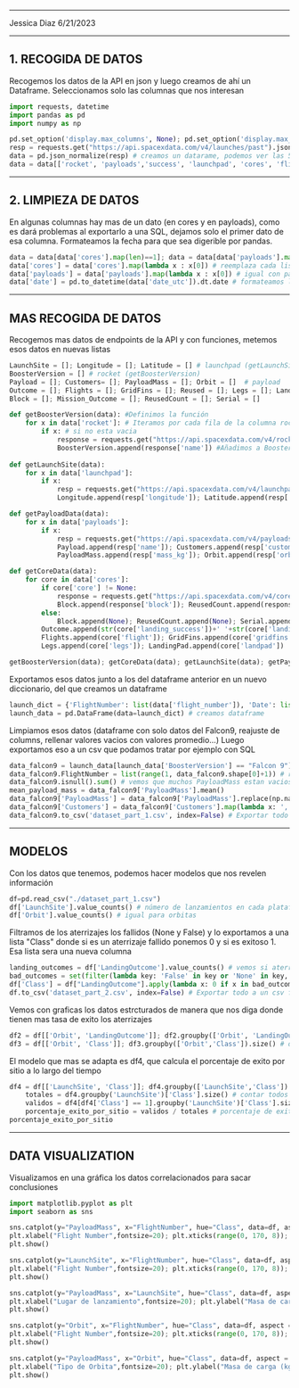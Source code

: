 
---------------
Jessica Diaz
6/21/2023 

---------------

## 1. RECOGIDA DE DATOS

Recogemos los datos de la API en json y luego creamos de ahí un Dataframe. Seleccionamos solo las columnas que nos interesan
```python
import requests, datetime
import pandas as pd
import numpy as np

pd.set_option('display.max_columns', None); pd.set_option('display.max_colwidth', None) # pandas muestre el df completo 
resp = requests.get("https://api.spacexdata.com/v4/launches/past").json() # sacamos el json del get a la API
data = pd.json_normalize(resp) # creamos un datarame, podemos ver las 5 primeras filas (data.head(5) )
data = data[['rocket', 'payloads','success', 'launchpad', 'cores', 'flight_number', 'date_utc' ]]
```
--------------------------------------------------------------------------------
## 2. LIMPIEZA DE DATOS 

En algunas columnas hay mas de un dato (en cores y en payloads), como es dará problemas al exportarlo a una SQL, dejamos solo
el primer dato de esa columna. Formateamos la fecha para que sea digerible por pandas.
```python
data = data[data['cores'].map(len)==1]; data = data[data['payloads'].map(len)==1]; # Quitar datos de mas de un valor en x columna
data['cores'] = data['cores'].map(lambda x : x[0]) # reemplaza cada lista de 'cores' por su primer elemento.
data['payloads'] = data['payloads'].map(lambda x : x[0]) # igual con payloads
data['date'] = pd.to_datetime(data['date_utc']).dt.date # formateamos la fecha
```
------------------------------------------------------------

## MAS RECOGIDA DE DATOS
Recogemos mas datos de endpoints de la API y con funciones, metemos esos datos en nuevas listas

```python
LaunchSite = []; Longitude = []; Latitude = [] # launchpad (getLaunchSite)
BoosterVersion = [] # rocket (getBoosterVersion)
Payload = []; Customers= []; PayloadMass = []; Orbit = []  # payload 
Outcome = []; Flights = []; GridFins = []; Reused = []; Legs = []; LandingPad = [] # cores
Block = []; Mission_Outcome = []; ReusedCount = []; Serial = []

def getBoosterVersion(data): #Definimos la función
	for x in data['rocket']: # Iteramos por cada fila de la columna rocket
		if x: # si no esta vacia
			response = requests.get("https://api.spacexdata.com/v4/rockets/"+str(x)).json()
			BoosterVersion.append(response['name']) #Añadimos a BoosterVersion el valor con key 'name'
  
def getLaunchSite(data):
	for x in data['launchpad']:
		if x:
			resp = requests.get("https://api.spacexdata.com/v4/launchpads/"+str(x)).json()
			Longitude.append(resp['longitude']); Latitude.append(resp['latitude']); LaunchSite.append(resp['name']);

def getPayloadData(data):
	for x in data['payloads']:
		if x:
			resp = requests.get("https://api.spacexdata.com/v4/payloads/"+str(x)).json()
			Payload.append(resp['name']); Customers.append(resp['customers'])
			PayloadMass.append(resp['mass_kg']); Orbit.append(resp['orbit'])

def getCoreData(data):
	for core in data['cores']:
		if core['core'] != None:
			response = requests.get("https://api.spacexdata.com/v4/cores/"+core['core']).json()
			Block.append(response['block']); ReusedCount.append(response['reuse_count']); Serial.append(response['serial'])
		else:
			Block.append(None); ReusedCount.append(None); Serial.append(None) 
		Outcome.append(str(core['landing_success'])+' '+str(core['landing_type']))
		Flights.append(core['flight']); GridFins.append(core['gridfins']);Reused.append(core['reused'])
		Legs.append(core['legs']); LandingPad.append(core['landpad'])

getBoosterVersion(data); getCoreData(data); getLaunchSite(data); getPayloadData(data)
```
Exportamos esos datos junto a los del dataframe anterior en un nuevo diccionario, del que creamos un dataframe

```python
launch_dict = {'FlightNumber': list(data['flight_number']), 'Date': list(data['date']), 'BoosterVersion':BoosterVersion, 'PayloadMass':PayloadMass, 'Payload':Payload, 'Orbit':Orbit, 'LaunchSite':LaunchSite, 'LandingOutcome':Outcome, 'Flights':Flights, 'GridFins':GridFins, 'Reused':Reused, 'Legs':Legs, 'LandingPad':LandingPad, 'Block':Block, 'Customers': Customers, 'Mission_Outcome':list(data['success']), 'ReusedCount':ReusedCount, 'Serial':Serial, 'Longitude': Longitude, 'Latitude': Latitude}
launch_data = pd.DataFrame(data=launch_dict) # creamos dataframe
```
Limpiamos esos datos (dataframe con solo datos del Falcon9, reajuste de columns, rellenar valores vacios con valores promedio...)
Luego exportamos eso a un csv que podamos tratar por ejemplo con SQL
```python
data_falcon9 = launch_data[launch_data['BoosterVersion'] == "Falcon 9"] # dataframe con los Falcon 9 solo
data_falcon9.FlightNumber = list(range(1, data_falcon9.shape[0]+1)) # reajustar la columna FlightNumber
data_falcon9.isnull().sum() # vemos que muchos PayloadMass estan vacios asi que los rellenamos con los valores medios
mean_payload_mass = data_falcon9['PayloadMass'].mean()
data_falcon9['PayloadMass'] = data_falcon9['PayloadMass'].replace(np.nan, mean_payload_mass)
data_falcon9['Customers'] = data_falcon9['Customers'].map(lambda x: ','.join(x)) # que Customers no sea lista
data_falcon9.to_csv('dataset_part_1.csv', index=False) # Exportar todo a un csv final
```
--------------------------------------------------------------

## MODELOS
Con los datos que tenemos, podemos hacer modelos que nos revelen información

```python
df=pd.read_csv("./dataset_part_1.csv")
df['LaunchSite'].value_counts() # número de lanzamientos en cada plataforma.
df['Orbit'].value_counts() # igual para orbitas
```
Filtramos de los aterrizajes los fallidos (None y False) y lo exportamos a una lista "Class" donde si es un aterrizaje fallido ponemos 0 y si es exitoso 1. Esa lista sera una nueva columna
```python
landing_outcomes = df['LandingOutcome'].value_counts() # vemos si aterrizo o no y donde
bad_outcomes = set(filter(lambda key: 'False' in key or 'None' in key, landing_outcomes.keys())) # aterrizajes mal
df['Class'] = df["LandingOutcome"].apply(lambda x: 0 if x in bad_outcomes else 1).tolist() # 0 si mal, uno si bien
df.to_csv('dataset_part_2.csv', index=False) # Exportar todo a un csv final
```
Vemos con graficas los datos estrcturados de manera que nos diga donde tienen mas tasa de exito los aterrizajes
```python
df2 = df[['Orbit', 'LandingOutcome']]; df2.groupby(['Orbit', 'LandingOutcome']).size() # Df de las orbitas
df3 = df[['Orbit', 'Class']]; df3.groupby(['Orbit','Class']).size() # df de orbitas y si sale bien o mal
```
El modelo que mas se adapta es df4, que calcula el porcentaje de exito por sitio a lo largo del tiempo
```python
df4 = df[['LaunchSite', 'Class']]; df4.groupby(['LaunchSite','Class']).size() # df de sitios y si sale bien o mal
	totales = df4.groupby('LaunchSite')['Class'].size() # contar todos los lanzamientos de cada sitio
	validos = df4[df4['Class'] == 1].groupby('LaunchSite')['Class'].size() # filtrar solo los buenos
	porcentaje_exito_por_sitio = validos / totales # porcentaje de exito por sitio
porcentaje_exito_por_sitio
```
--------------------------

## DATA VISUALIZATION
Visualizamos en una gráfica los datos correlacionados para sacar conclusiones

```python
import matplotlib.pyplot as plt
import seaborn as sns

sns.catplot(y="PayloadMass", x="FlightNumber", hue="Class", data=df, aspect = 2)
plt.xlabel("Flight Number",fontsize=20); plt.xticks(range(0, 170, 8)); plt.ylabel("Pay load Mass (kg)",fontsize=20)
plt.show()

sns.catplot(y="LaunchSite", x="FlightNumber", hue="Class", data=df, aspect = 2)
plt.xlabel("Flight Number",fontsize=20); plt.xticks(range(0, 170, 8)); plt.ylabel("Lugar de lanzamiento",fontsize=20)
plt.show()

sns.catplot(y="PayloadMass", x="LaunchSite", hue="Class", data=df, aspect = 2)
plt.xlabel("Lugar de lanzamiento",fontsize=20); plt.ylabel("Masa de carga (kg)",fontsize=20)
plt.show()

sns.catplot(y="Orbit", x="FlightNumber", hue="Class", data=df, aspect = 2)
plt.xlabel("Flight Number",fontsize=20); plt.xticks(range(0, 170, 8)); plt.ylabel("Tipo de Orbita",fontsize=20)
plt.show()

sns.catplot(y="PayloadMass", x="Orbit", hue="Class", data=df, aspect = 2)
plt.xlabel("Tipo de Orbita",fontsize=20); plt.ylabel("Masa de carga (kg)",fontsize=20)
plt.show()
```